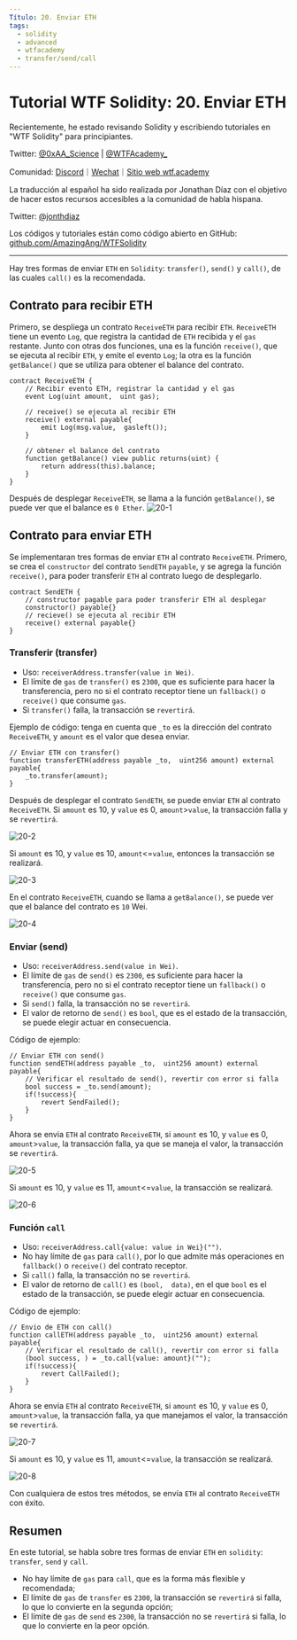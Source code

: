 ```yaml
---
Título: 20. Enviar ETH
tags:
  - solidity
  - advanced
  - wtfacademy
  - transfer/send/call
---
```


# Tutorial WTF Solidity: 20. Enviar ETH

Recientemente, he estado revisando Solidity y escribiendo tutoriales en "WTF Solidity" para principiantes.

Twitter: [@0xAA_Science](https://twitter.com/0xAA_Science) | [@WTFAcademy_](https://twitter.com/WTFAcademy_)

Comunidad: [Discord](https://discord.gg/5akcruXrsk)｜[Wechat](https://docs.google.com/forms/d/e/1FAIpQLSe4KGT8Sh6sJ7hedQRuIYirOoZK_85miz3dw7vA1-YjodgJ-A/viewform?usp=sf_link)｜[Sitio web wtf.academy](https://wtf.academy)

La traducción al español ha sido realizada por Jonathan Díaz con el objetivo de hacer estos recursos accesibles a la comunidad de habla hispana.

Twitter: [@jonthdiaz](https://twitter.com/jonthdiaz)

Los códigos y tutoriales están como código abierto en GitHub: [github.com/AmazingAng/WTFSolidity](https://github.com/AmazingAng/WTFSolidity)

-----
Hay tres formas de enviar `ETH` en `Solidity`: `transfer()`, `send()` y `call()`, de las cuales `call()` es la recomendada.

## Contrato para recibir ETH
Primero, se despliega un contrato `ReceiveETH` para recibir `ETH`. `ReceiveETH` tiene un evento `Log`, que registra la cantidad de `ETH` recibida y el `gas` restante. 
Junto con otras dos funciones, una es la función `receive()`, que se ejecuta al recibir `ETH`, y emite el evento `Log`; la otra es la función `getBalance()` que se utiliza para obtener el balance del contrato.

```solidity
contract ReceiveETH {
    // Recibir evento ETH, registrar la cantidad y el gas
    event Log(uint amount,  uint gas);
    
    // receive() se ejecuta al recibir ETH
    receive() external payable{
        emit Log(msg.value,  gasleft());
    }
    
    // obtener el balance del contrato
    function getBalance() view public returns(uint) {
        return address(this).balance;
    }
}
```

Después de desplegar `ReceiveETH`, se llama a la función `getBalance()`, se puede ver que el balance es `0 Ether`.
![20-1](./img/20-1.png)

## Contrato para enviar ETH
Se implementaran tres formas de enviar `ETH` al contrato `ReceiveETH`. Primero, se crea el `constructor` del contrato `SendETH` `payable`, y se agrega la función `receive()`,
para poder transferir `ETH` al contrato luego de desplegarlo.

```solidity
contract SendETH {
    // constructor pagable para poder transferir ETH al desplegar
    constructor() payable{}
    // recieve() se ejecuta al recibir ETH
    receive() external payable{}
}
```
### Transferir (transfer)
- Uso: `receiverAddress.transfer(value in Wei)`.
- El límite de `gas` de `transfer()` es `2300`, que es suficiente para hacer la transferencia, pero no si el contrato receptor tiene un `fallback()` o `receive()` que consume `gas`.
- Si `transfer()` falla, la transacción se `revertirá`.

Ejemplo de código: tenga en cuenta que `_to` es la dirección del contrato `ReceiveETH`, y `amount` es el valor que desea enviar.
```solidity
// Enviar ETH con transfer()
function transferETH(address payable _to,  uint256 amount) external payable{
	_to.transfer(amount);
}
```

Después de desplegar el contrato `SendETH`, se puede enviar `ETH` al contrato `ReceiveETH`. Si `amount` es 10, y `value` es 0, `amount`>`value`, la transacción falla y se `revertirá`.

![20-2](./img/20-2.png)

Si `amount` es 10, y `value` es 10, `amount`<=`value`, entonces la transacción se realizará.

![20-3](./img/20-3.png)

En el contrato `ReceiveETH`, cuando se llama a `getBalance()`, se puede ver que el balance del contrato es `10` Wei.

![20-4](./img/20-4.png)

### Enviar (send)

- Uso: `receiverAddress.send(value in Wei)`.
- El límite de `gas` de `send()` es `2300`, es suficiente para hacer la transferencia, pero no si el contrato receptor tiene un `fallback()` o `receive()` que consume `gas`.
- Si `send()` falla, la transacción no se `revertirá`.
- El valor de retorno de `send()` es `bool`, que es el estado de la transacción, se puede elegir actuar en consecuencia.

Código de ejemplo:
```solidity
// Enviar ETH con send()
function sendETH(address payable _to,  uint256 amount) external payable{
    // Verificar el resultado de send(), revertir con error si falla
    bool success = _to.send(amount);
    if(!success){
    	revert SendFailed();
    }
}
```

Ahora se envia `ETH` al contrato `ReceiveETH`, si `amount` es 10, y `value` es 0, `amount`>`value`, la transacción falla, ya que se maneja el valor, la transacción se `revertirá`.

![20-5](./img/20-5.png)

Si `amount` es 10, y `value` es 11, `amount`<=`value`, la transacción se realizará.

![20-6](./img/20-6.png)

### Función `call`

- Uso: `receiverAddress.call{value: value in Wei}("")`.
- No hay límite de `gas` para `call()`, por lo que admite más operaciones en `fallback()` o `receive()` del contrato receptor.
- Si `call()` falla, la transacción no se `revertirá`.
- El valor de retorno de `call()` es `(bool,  data)`, en el que `bool` es el estado de la transacción, se puede elegir actuar en consecuencia.

Código de ejemplo:
```solidity
// Envio de ETH con call()
function callETH(address payable _to,  uint256 amount) external payable{
    // Verificar el resultado de call(), revertir con error si falla
    (bool success, ) = _to.call{value: amount}("");
    if(!success){
    	revert CallFailed();
    }
}
```

Ahora se envia  `ETH` al contrato `ReceiveETH`, si `amount` es 10, y `value` es 0, `amount`>`value`, la transacción falla, ya que manejamos el valor, la transacción se `revertirá`.

![20-7](./img/20-7.png)

Si `amount` es 10, y `value` es 11, `amount`<=`value`, la transacción se realizará.

![20-8](./img/20-8.png)

Con cualquiera de estos tres métodos, se envía `ETH` al contrato `ReceiveETH` con éxito.

## Resumen
En este tutorial, se habla sobre tres formas de enviar `ETH` en `solidity`: `transfer`, `send` y `call`.
- No hay límite de `gas` para `call`, que es la forma más flexible y recomendada;
- El límite de `gas` de `transfer` es `2300`, la transacción se `revertirá` si falla, lo que lo convierte en la segunda opción;
- El límite de `gas` de `send` es `2300`, la transacción no se `revertirá` si falla, lo que lo convierte en la peor opción.
